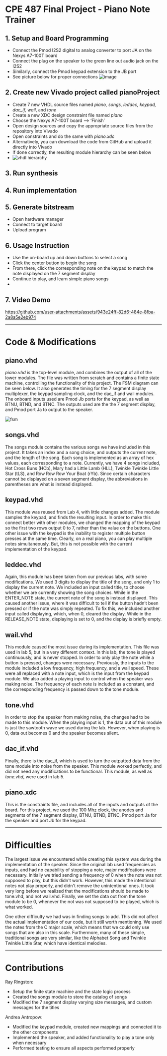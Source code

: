 # CPE 487 Final Project - Piano Note Trainer

##  1. Setup and Board Programming

- Connect the Pmod I2S2 digital to analog converter to port JA on the Nexys A7-100T board
- Connect the plug on the speaker to the green line out audio jack on the I2S2 
- Similarly, connect the Pmod keypad extension to the JB port
- See picture below for proper connections
 ![image](https://github.com/user-attachments/assets/66869f6f-878c-4f6b-b29e-20640a96dc28)


## 2. Create new Vivado project called pianoProject

- Create 7 new VHDL source files named *piano, songs, leddec, keypad, dac_if, wail*, and *tone*
- Create a new XDC design constraint file named *piano*
- Choose the Nexys A7-100T board –> ‘Finish’
- Open design sources and copy the appropriate source files from the repository into Vivado
- Open constraints and do the same with *piano.xdc*
- Alternatively, you can download the code from GitHub and upload it directly into Vivado
- If done correctly, the resulting module hierarchy can be seen below
- ![vhdl hierarchy](https://github.com/user-attachments/assets/f79837ed-986b-491a-b3b2-49185b32e86c)

## 3. Run synthesis
## 4. Run implementation
## 5. Generate bitstream
- Open hardware manager
- Connect to target board
- Upload program

## 6. Usage Instruction
- Use the on-board up and down buttons to select a song
- Click the center button to begin the song
- From there, click the corresponding note on the keypad to match the note displayed on the 7 segment display
- Continue to play, and learn simple piano songs
- 
## 7. Video Demo

https://github.com/user-attachments/assets/943e24ff-82d6-484e-8fba-2a8a5e2eb974

---

# Code & Modifications

## piano.vhd
*piano.vhd* is the top-level module, and combines the output of all of the lower modules. The file was written from scratch and contains a finite state machine, controlling the functionality of this project. The FSM diagram can be seen below. It also generates the timing for the 7 segment display multiplexer, the keypad sampling clock, and the dac_if and wail modules. The onboard inputs used are Pmod Jb ports for the keypad, as well as BTNU, BTND, and BTNC. The outputs used are the the 7 segment display, and Pmod port Ja to output to the speaker.

![fsm](https://github.com/user-attachments/assets/a4182262-3fda-463e-9285-300e8fd7b4f8)

## songs.vhd

The songs module contains the various songs we have included in this project. It takes an index and a song choice, and outputs the current note, and the length of the song. Each song is implemented as an array of hex values, each corresponding to a note. Currently, we have 4 songs included, Hot Cross Buns (HCb), Mary had a Little Lamb (HLL), Twinkle Twinkle Little Star (tLS), and Row Row Row Your Boat (rYb). Since certain characters cannot be displayed on a seven segment display, the abbreviations in parentheses are what is instead displayed.

## keypad.vhd

This module was reused from Lab 4, with little changes added. The module samples the keypad, and finds the resulting input. In order to make this connect better with other modules, we changed the mapping of the keypad so the first two rows output 0 to 7, rather than the value on the buttons. One other issue with the keypad is the inability to register multiple button presses at the same time. Clearly, on a real piano, you can play multiple notes simultaneously. But, this is not possible with the current implementation of the keypad.

## leddec.vhd

Again, this module has been taken from our previous labs, with some modifications. We used 3 digits to display the title of the song, and only 1 to display the current note. We included an input called title, to choose whether we are currently showing the song choices. While in the ENTER_NOTE state, the current note of the song is instead displayed. This caused another issue, where it was difficult to tell if the button hadn’t been pressed or if the note was simply repeated. To fix this, we included another input called displaying, which, when 0, cleared the display. While in the RELEASE_NOTE state, displaying is set to 0, and the display is briefly empty.

## wail.vhd

This module caused the most issue during its implementation. This file was used in lab 5, but in a very different context. In this lab, the tone is played continuously, and is never stopped. In order to only play the note while a button is pressed, changes were necessary. Previously, the inputs to the module included a low frequency, high frequency, and a wail speed. These were all replaced with a note input, which is the input from the keypad module. We also added a playing input to control when the speaker was making noise. The frequency of each note is included as a constant, and the corresponding frequency is passed down to the tone module.

## tone.vhd

In order to stop the speaker from making noise, the changes had to be made to this module. When the playing input is 1, the data out of this module is just the sawtooth wave we used during the lab. However, when playing is 0, data out becomes 0 and the speaker becomes silent.

## dac_if.vhd
Finally, there is the dac_if, which is used to turn the outputted data from the tone module into noise from the speaker. This module worked perfectly, and did not need any modifications to be functional. This module, as well as *tone.vhd*, were used in lab 5.

## piano.xdc

This is the constraints file, and includes all of the inputs and outputs of the board. For this project, we used the 100 Mhz clock, the anodes and segments of the 7 segment display, BTNU, BTND, BTNC, Pmod port Ja for the speaker and port Jb for the keypad.

---
# Difficulties

The largest issue we encountered while creating this system was during the implementation of the speaker. Since the original lab used frequencies as inputs, and had no capability of stopping a note, major modifcations were necessary. Initially we tried sending a frequency of 0 when the note was not supposed to play, but this didn't work. However, this made the intentional notes not play properly, and didn't remove the unintentional ones. It took very long before we realized that the modifications should be made to tone.vhd, and not wail.vhd. Finally, we set the data out from the tone module to be 0, whenever the not was not supposed to be played, which is what worked.

One other difficulty we had was in finding songs to add. This did not affect the actual implementation of our code, but it still worth mentioning. We used the notes from the C major scale, which means that we could only use songs that are also in this scale. Furthermore, many of these simple, traditional songs are very similar, like the Alphabet Song and Twinkle Twinkle Little Star, which have identical melodies.

---
# Contributions
Ray Ringston:
- Setup the finite state machine and the state logic process
- Created the songs module to store the catalog of songs
- Modified the 7 segment display varying size messages, and custom messages for the titles

Andrea Antropow:
- Modified the keypad module, created new mappings and connected it to the other components
- Implemented the speaker, and added functionality to play a tone only when necessary
- Performed testing to ensure all aspects performed properly


